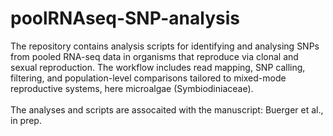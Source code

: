 # poolRNAseq-SNP-analysis
The repository contains analysis scripts for identifying and analysing SNPs from pooled RNA-seq data in organisms that reproduce via clonal and sexual reproduction. The workflow includes read mapping, SNP calling, filtering, and population-level comparisons tailored to mixed-mode reproductive systems, here microalgae (Symbiodiniaceae).
<br>  
The analyses and scripts are assocaited with the manuscript: Buerger et al., in prep.
